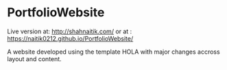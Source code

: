 # PortfolioWebsite
Live version at: http://shahnaitik.com/
or at : https://naitik0212.github.io/PortfolioWebsite/

A website developed using the template HOLA with major changes accross layout and content.
